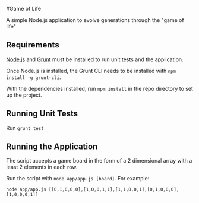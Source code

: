 #Game of Life

A simple Node.js application to evolve generations through the "game of life"

## Requirements

[Node.js](http://nodejs.org) and [Grunt](http://gruntjs.com/) must be installed to run unit tests and the application. 

Once Node.js is installed, the Grunt CLI needs to be installed with `npm install -g grunt-cli`.

With the dependencies installed, run `npm install` in the repo directory to set up the project.

## Running Unit Tests

Run `grunt test`

## Running the Application

The script accepts a game board in the form of a 2 dimensional array with a least 2 elements in each row.

Run the script with `node app/app.js [board]`. For example:
```
node app/app.js [[0,1,0,0,0],[1,0,0,1,1],[1,1,0,0,1],[0,1,0,0,0],[1,0,0,0,1]]
```
